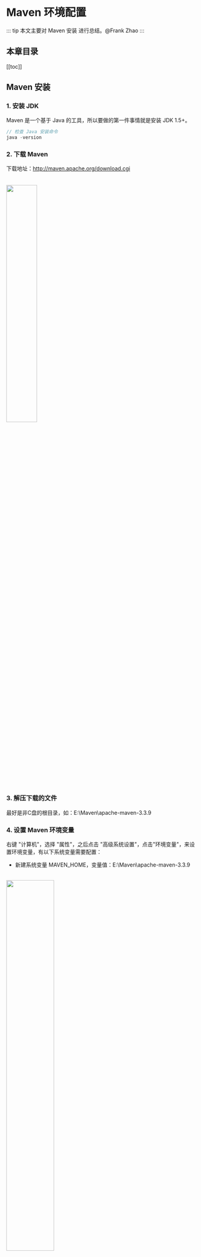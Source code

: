 # Maven 环境配置
::: tip
本文主要对 Maven 安装 进行总结。@Frank Zhao
:::
## 本章目录
[[toc]]
## Maven 安装
### 1. 安装 JDK
Maven 是一个基于 Java 的工具，所以要做的第一件事情就是安装 JDK 1.5+。<br>
``` java
// 检查 Java 安装命令
java -version
```
### 2. 下载 Maven
下载地址：http://maven.apache.org/download.cgi <br>
<br><br>
<img src="/images/project/9EA5D7F6289A.png" width="40%" height="40%" />
<br><br>

### 3. 解压下载的文件
最好是非C盘的根目录，如：E:\Maven\apache-maven-3.3.9 <br>
### 4. 设置 Maven 环境变量
右键 "计算机"，选择 "属性"，之后点击 "高级系统设置"，点击"环境变量"，来设置环境变量，有以下系统变量需要配置：<br>
* 新建系统变量 MAVEN_HOME，变量值：E:\Maven\apache-maven-3.3.9
<br><br>
<img src="/images/project/170761788.png" width="50%" height="50%" />
<br><br>
* 编辑系统变量 Path，添加变量值：;%MAVEN_HOME%\bin
<br><br>
<img src="/images/project/1644078150.png" width="50%" height="50%" />
<br><br>

## Maven 升级与降级
* 1. 下载对应版本的Maven并解压
* 2. 更改环境变量配置即可 